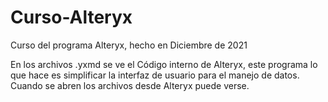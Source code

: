 # Curso-Alteryx
Curso del programa Alteryx, hecho en Diciembre de 2021

En los archivos .yxmd se ve el Código interno de Alteryx, este programa lo que hace es simplificar la interfaz de usuario para el manejo de datos.
Cuando se abren los archivos desde Alteryx puede verse.
